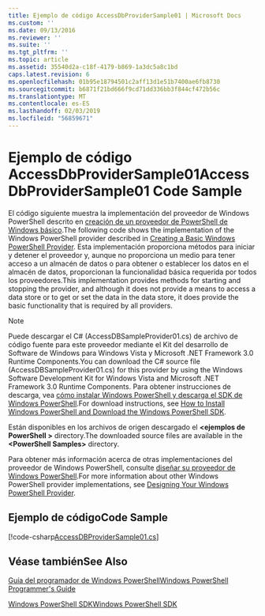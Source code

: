 ```yaml
---
title: Ejemplo de código AccessDbProviderSample01 | Microsoft Docs
ms.custom: ''
ms.date: 09/13/2016
ms.reviewer: ''
ms.suite: ''
ms.tgt_pltfrm: ''
ms.topic: article
ms.assetid: 35540d2a-c18f-4179-b869-1a3dc5a8c1bd
caps.latest.revision: 6
ms.openlocfilehash: 01b95e18794501c2aff13d1e51b7400ae6fb8730
ms.sourcegitcommit: b6871f21bd666f9cd71dd336bb3f844cf472b56c
ms.translationtype: MT
ms.contentlocale: es-ES
ms.lasthandoff: 02/03/2019
ms.locfileid: "56859671"
---
```

# <a name="accessdbprovidersample01-code-sample"></a><span data-ttu-id="15199-102">Ejemplo de código AccessDbProviderSample01</span><span class="sxs-lookup"><span data-stu-id="15199-102">AccessDbProviderSample01 Code Sample</span></span>

<span data-ttu-id="15199-103">El código siguiente muestra la implementación del proveedor de Windows PowerShell descrito en [creación de un proveedor de PowerShell de Windows básico](./creating-a-basic-windows-powershell-provider.md).</span><span class="sxs-lookup"><span data-stu-id="15199-103">The following code shows the implementation of the Windows PowerShell provider described in [Creating a Basic Windows PowerShell Provider](./creating-a-basic-windows-powershell-provider.md).</span></span> <span data-ttu-id="15199-104">Esta implementación proporciona métodos para iniciar y detener el proveedor y, aunque no proporciona un medio para tener acceso a un almacén de datos o para obtener o establecer los datos en el almacén de datos, proporcionan la funcionalidad básica requerida por todos los proveedores.</span><span class="sxs-lookup"><span data-stu-id="15199-104">This implementation provides methods for starting and stopping the provider, and although it does not provide a means to access a data store or to get or set the data in the data store, it does provide the basic functionality that is required by all providers.</span></span>

> [!NOTE]
> <span data-ttu-id="15199-105">Puede descargar el C# (AccessDBSampleProvider01.cs) de archivo de código fuente para este proveedor mediante el Kit del desarrollo de Software de Windows para Windows Vista y Microsoft .NET Framework 3.0 Runtime Components.</span><span class="sxs-lookup"><span data-stu-id="15199-105">You can download the C# source file (AccessDBSampleProvider01.cs) for this provider by using the Windows Software Development Kit for Windows Vista and Microsoft .NET Framework 3.0 Runtime Components.</span></span> <span data-ttu-id="15199-106">Para obtener instrucciones de descarga, vea [cómo instalar Windows PowerShell y descarga el SDK de Windows PowerShell](/powershell/developer/installing-the-windows-powershell-sdk).</span><span class="sxs-lookup"><span data-stu-id="15199-106">For download instructions, see [How to Install Windows PowerShell and Download the Windows PowerShell SDK](/powershell/developer/installing-the-windows-powershell-sdk).</span></span>
>
> <span data-ttu-id="15199-107">Están disponibles en los archivos de origen descargado el  **\<ejemplos de PowerShell >** directory.</span><span class="sxs-lookup"><span data-stu-id="15199-107">The downloaded source files are available in the **\<PowerShell Samples>** directory.</span></span>
>
> <span data-ttu-id="15199-108">Para obtener más información acerca de otras implementaciones del proveedor de Windows PowerShell, consulte [diseñar su proveedor de Windows PowerShell](./designing-your-windows-powershell-provider.md).</span><span class="sxs-lookup"><span data-stu-id="15199-108">For more information about other Windows PowerShell provider implementations, see [Designing Your Windows PowerShell Provider](./designing-your-windows-powershell-provider.md).</span></span>

## <a name="code-sample"></a><span data-ttu-id="15199-109">Ejemplo de código</span><span class="sxs-lookup"><span data-stu-id="15199-109">Code Sample</span></span>

[!code-csharp[AccessDBProviderSample01.cs](../../powershell-sdk-samples/SDK-2.0/csharp/AccessDBProviderSample01/AccessDBProviderSample01.cs#L11-L30 "AccessDBProviderSample01.cs")]

## <a name="see-also"></a><span data-ttu-id="15199-110">Véase también</span><span class="sxs-lookup"><span data-stu-id="15199-110">See Also</span></span>

[<span data-ttu-id="15199-111">Guía del programador de Windows PowerShell</span><span class="sxs-lookup"><span data-stu-id="15199-111">Windows PowerShell Programmer's Guide</span></span>](./windows-powershell-programmer-s-guide.md)

[<span data-ttu-id="15199-112">Windows PowerShell SDK</span><span class="sxs-lookup"><span data-stu-id="15199-112">Windows PowerShell SDK</span></span>](../windows-powershell-reference.md)